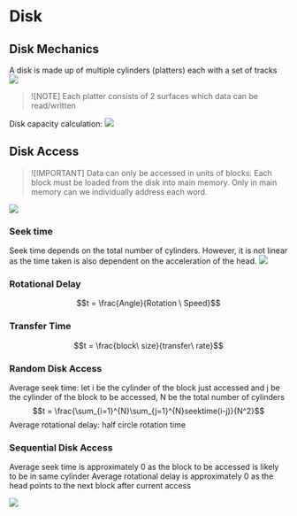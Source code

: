 # Disk
## Disk Mechanics
A disk is made up of multiple cylinders (platters) each with a set of tracks
![](https://i.imgur.com/qm4b2xs.png)
> ![NOTE]
> Each platter consists of 2 surfaces which data can be read/written

Disk capacity calculation:
![](https://i.imgur.com/wMSn43v.png)

## Disk Access
> ![IMPORTANT]
> Data can only be accessed in units of blocks. Each block must be loaded from the disk into main memory. Only in main memory can we individually address each word. 

![](https://i.imgur.com/EXdyzUk.png)
### Seek time
Seek time depends on the total number of cylinders. However, it is not linear as the time taken is also dependent on the acceleration of the head.
![](https://i.imgur.com/u4VI4Vj.png)
### Rotational Delay
$$t = \frac{Angle}{Rotation \ Speed}$$
### Transfer Time
$$t = \frac{block\ size}{transfer\ rate}$$
### Random Disk Access
Average seek time: let i be the cylinder of the block just accessed and j be the cylinder of the block to be accessed, N be the total number of cylinders
$$t = \frac{\sum_{i=1}^{N}\sum_{j=1}^{N}seektime(i-j)}{N^2}$$
Average rotational delay: half circle rotation time
### Sequential Disk Access
Average seek time is approximately 0 as the block to be accessed is likely to be in same cylinder
Average rotational delay is approximately 0 as the head points to the next block after current access


![](https://i.imgur.com/M0ylOeH.png)
